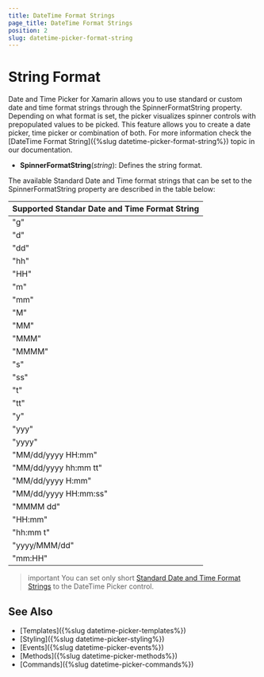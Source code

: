 ```yaml
---
title: DateTime Format Strings
page_title: DateTime Format Strings
position: 2
slug: datetime-picker-format-string
---
```



# String Format

Date and Time Picker for Xamarin allows you to use standard or custom date and time format strings through the SpinnerFormatString property. Depending on what format is set, the picker visualizes spinner controls with prepopulated values to be picked. This feature allows you to create a date picker, time picker or combination of both. For more information check the [DateTime Format String]({%slug datetime-picker-format-string%}) topic in our documentation.

* **SpinnerFormatString**(*string*): Defines the string format.

The available Standard Date and Time format strings that can be set to the SpinnerFormatString property are described in the table below:

| Supported Standar Date and Time Format String |
| -------- |
| "g" |
| "d" |
| "dd" |
| "hh" |
| "HH" |
| "m" |
| "mm" |
| "M" |
| "MM" |
| "MMM" |
| "MMMM" |
| "s" |
| "ss" |
| "t" |
| "tt" |
| "y" |
| "yyy" |
| "yyyy" |
| "MM/dd/yyyy HH:mm" |
| "MM/dd/yyyy hh:mm tt" |
| "MM/dd/yyyy H:mm" |
| "MM/dd/yyyy HH:mm:ss" |
| "MMMM dd" |
| "HH:mm" |
| "hh:mm t" |
| "yyyy/MMM/dd" |
| "mm:HH" |

>important You can set only short [Standard Date and Time Format Strings](https://docs.microsoft.com/en-us/dotnet/standard/base-types/standard-date-and-time-format-strings) to the DateTime Picker control.

## See Also

- [Templates]({%slug datetime-picker-templates%})
- [Styling]({%slug datetime-picker-styling%})
- [Events]({%slug datetime-picker-events%})
- [Methods]({%slug datetime-picker-methods%})
- [Commands]({%slug datetime-picker-commands%})
